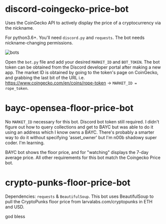 # discord-coingecko-price-bot
Uses the CoinGecko API to actively display the price of a cryptocurrency via the nickname.

For python3.6+. You'll need `discord.py` and `requests`. The bot needs nickname-changing permissions.

![bots](https://i.ibb.co/9ZBfN6n/test-img.png)

Open the `bot.py` file and add your desired `MARKET_ID` and `BOT_TOKEN`. The bot token can be obtained from the Discord developer portal after making a new app. The market ID is obtained by going to the token's page on CoinGecko, and grabbing the last bit of the URL i.e. https://www.coingecko.com/en/coins/rope-token -> `MARKET_ID = rope_token`.

# bayc-opensea-floor-price-bot

No `MARKET_ID` necessary for this bot. Discord bot token still required. I didn't figure out how to query collections and get to BAYC but was able to do it using an address which I know owns a BAYC. There's probably a smarter way to do it without specifying 'asset_owner' but I'm n00b shadowy super coder. I'm learning. 

BAYC bot shows the floor price, and for "watching" displays the 7-day average price. All other requirements for this bot match the Coingecko Price bot. 

# crypto-punks-floor-price-bot

Dependencies: `requests` & `BeautifulSoup`. This bot uses BeautifulSoup to pull the CryptoPunks floor price from larvalabs.com/cryptopunks in ETH and USD. 

god bless

